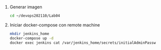 1. Generar imagen
    ```bash
    cd ~/devops202110/Lab04
    ```

1. Iniciar docker-compose con remote machine
    ```bash
    mkdir jenkins_home
    docker-compose up -d
    docker exec jenkins cat /var/jenkins_home/secrets/initialAdminPassword
    ```